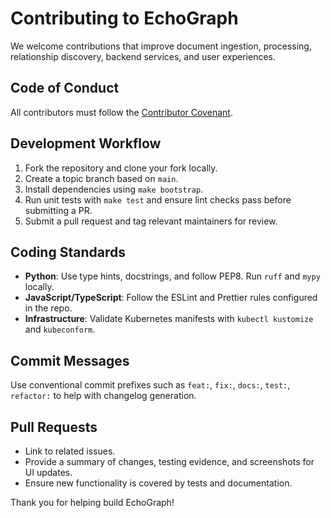 # Contributing to EchoGraph

We welcome contributions that improve document ingestion, processing, relationship
discovery, backend services, and user experiences.

## Code of Conduct

All contributors must follow the [Contributor Covenant](https://www.contributor-covenant.org/).

## Development Workflow

1. Fork the repository and clone your fork locally.
2. Create a topic branch based on `main`.
3. Install dependencies using `make bootstrap`.
4. Run unit tests with `make test` and ensure lint checks pass before submitting a PR.
5. Submit a pull request and tag relevant maintainers for review.

## Coding Standards

* **Python**: Use type hints, docstrings, and follow PEP8. Run `ruff` and `mypy` locally.
* **JavaScript/TypeScript**: Follow the ESLint and Prettier rules configured in the repo.
* **Infrastructure**: Validate Kubernetes manifests with `kubectl kustomize` and `kubeconform`.

## Commit Messages

Use conventional commit prefixes such as `feat:`, `fix:`, `docs:`, `test:`, `refactor:` to help
with changelog generation.

## Pull Requests

* Link to related issues.
* Provide a summary of changes, testing evidence, and screenshots for UI updates.
* Ensure new functionality is covered by tests and documentation.

Thank you for helping build EchoGraph!
